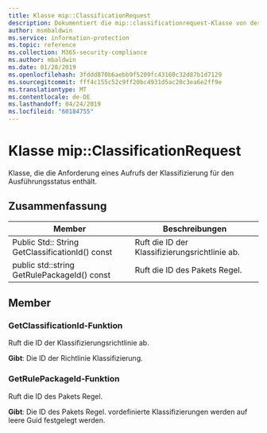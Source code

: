 ```yaml
---
title: Klasse mip::ClassificationRequest
description: Dokumentiert die mip::classificationrequest-Klasse von der Microsoft Information Protection (MIP) SDK.
author: msmbaldwin
ms.service: information-protection
ms.topic: reference
ms.collection: M365-security-compliance
ms.author: mbaldwin
ms.date: 01/28/2019
ms.openlocfilehash: 3fddd870b6aebb9f5209fc43160c32d87b1d7129
ms.sourcegitcommit: fff4c155c52c9ff20bc4931d5ac20c3ea6e2ff9e
ms.translationtype: MT
ms.contentlocale: de-DE
ms.lasthandoff: 04/24/2019
ms.locfileid: "60184755"
---
```

# <a name="class-mipclassificationrequest"></a>Klasse mip::ClassificationRequest 
Klasse, die die Anforderung eines Aufrufs der Klassifizierung für den Ausführungsstatus enthält.
  
## <a name="summary"></a>Zusammenfassung
 Member                        | Beschreibungen                                
--------------------------------|---------------------------------------------
Public Std:: String GetClassificationId() const  |  Ruft die ID der Klassifizierungsrichtlinie ab.
public std::string GetRulePackageId() const  |  Ruft die ID des Pakets Regel.
  
## <a name="members"></a>Member
  
### <a name="getclassificationid-function"></a>GetClassificationId-Funktion
Ruft die ID der Klassifizierungsrichtlinie ab.

  
**Gibt**: Die ID der Richtlinie Klassifizierung.
  
### <a name="getrulepackageid-function"></a>GetRulePackageId-Funktion
Ruft die ID des Pakets Regel.

  
**Gibt**: Die ID des Pakets Regel. vordefinierte Klassifizierungen werden auf leere Guid festgelegt werden.